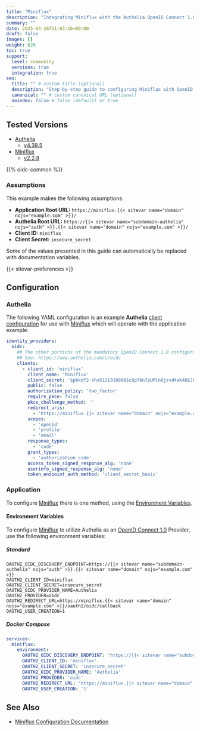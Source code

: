 ```yaml
---
title: "Miniflux"
description: "Integrating Miniflux with the Authelia OpenID Connect 1.0 Provider."
summary: ""
date: 2025-04-26T11:03:16+00:00
draft: false
images: []
weight: 620
toc: true
support:
  level: community
  versions: true
  integration: true
seo:
  title: "" # custom title (optional)
  description: "Step-by-step guide to configuring Miniflux with OpenID Connect 1.0 for secure SSO. Enhance your login flow using Authelia’s modern identity management."
  canonical: "" # custom canonical URL (optional)
  noindex: false # false (default) or true
---
```


## Tested Versions

- [Authelia]
  - [v4.39.5](https://github.com/authelia/authelia/releases/tag/v4.39.5)
- [Miniflux]
  - [v2.2.8](https://github.com/miniflux/v2/releases/tag/2.2.8)

{{% oidc-common %}}

### Assumptions

This example makes the following assumptions:

- __Application Root URL:__ `https://miniflux.{{< sitevar name="domain" nojs="example.com" >}}/`
- __Authelia Root URL:__ `https://{{< sitevar name="subdomain-authelia" nojs="auth" >}}.{{< sitevar name="domain" nojs="example.com" >}}/`
- __Client ID:__ `miniflux`
- __Client Secret:__ `insecure_secret`

Some of the values presented in this guide can automatically be replaced with documentation variables.

{{< sitevar-preferences >}}

## Configuration

### Authelia

The following YAML configuration is an example __Authelia__ [client configuration] for use with [Miniflux] which will
operate with the application example:

```yaml {title="configuration.yml"}
identity_providers:
  oidc:
    ## The other portions of the mandatory OpenID Connect 1.0 configuration go here.
    ## See: https://www.authelia.com/c/oidc
    clients:
      - client_id: 'miniflux'
        client_name: 'Miniflux'
        client_secret: '$pbkdf2-sha512$310000$c8p78n7pUMln0jzvd4aK4Q$JNRBzwAo0ek5qKn50cFzzvE9RXV88h1wJn5KGiHrD0YKtZaR/nCb2CJPOsKaPK0hjf.9yHxzQGZziziccp6Yng'  # The digest of 'insecure_secret'.
        public: false
        authorization_policy: 'two_factor'
        require_pkce: false
        pkce_challenge_method: ''
        redirect_uris:
          - 'https://miniflux.{{< sitevar name="domain" nojs="example.com" >}}/oauth2/oidc/callback'
        scopes:
          - 'openid'
          - 'profile'
          - 'email'
        response_types:
          - 'code'
        grant_types:
          - 'authorization_code'
        access_token_signed_response_alg: 'none'
        userinfo_signed_response_alg: 'none'
        token_endpoint_auth_method: 'client_secret_basic'
```

### Application

To configure [Miniflux] there is one method, using the [Environment Variables](#environment-variables).

#### Environment Variables

To configure [Miniflux] to utilize Authelia as an [OpenID Connect 1.0] Provider, use the following environment variables:

##### Standard

```shell {title=".env"}
OAUTH2_OIDC_DISCOVERY_ENDPOINT=https://{{< sitevar name="subdomain-authelia" nojs="auth" >}}.{{< sitevar name="domain" nojs="example.com" >}}
OAUTH2_CLIENT_ID=miniflux
OAUTH2_CLIENT_SECRET=insecure_secret
OAUTH2_OIDC_PROVIDER_NAME=Authelia
OAUTH2_PROVIDER=oidc
OAUTH2_REDIRECT_URL=https://miniflux.{{< sitevar name="domain" nojs="example.com" >}}/oauth2/oidc/callback
OAUTH2_USER_CREATION=1

```

##### Docker Compose

```yaml {title="compose.yml"}
services:
  miniflux:
    environment:
      OAUTH2_OIDC_DISCOVERY_ENDPOINT: 'https://{{< sitevar name="subdomain-authelia" nojs="auth" >}}.{{< sitevar name="domain" nojs="example.com" >}}'
      OAUTH2_CLIENT_ID: 'miniflux'
      OAUTH2_CLIENT_SECRET: 'insecure_secret'
      OAUTH2_OIDC_PROVIDER_NAME: 'Authelia'
      OAUTH2_PROVIDER: 'oidc'
      OAUTH2_REDIRECT_URL: 'https://miniflux.{{< sitevar name="domain" nojs="example.com" >}}/oauth2/oidc/callback'
      OAUTH2_USER_CREATION: '1'
```

## See Also

- [Miniflux Configuration Documentation](https://miniflux.app/docs/configuration.html#oauth2-oidc-discovery-endpoint)

[Miniflux]: https://miniflux.app/index.html
[Authelia]: https://www.authelia.com
[OpenID Connect 1.0]: ../../../openid-connect/introduction.md
[client configuration]: ../../../../configuration/identity-providers/openid-connect/clients.md
